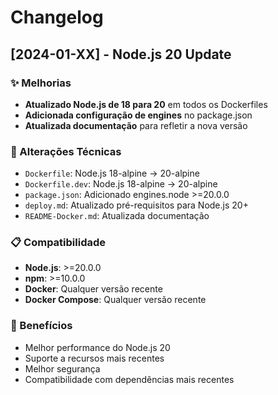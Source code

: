 # Changelog

## [2024-01-XX] - Node.js 20 Update

### ✨ Melhorias
- **Atualizado Node.js de 18 para 20** em todos os Dockerfiles
- **Adicionada configuração de engines** no package.json
- **Atualizada documentação** para refletir a nova versão

### 🔧 Alterações Técnicas
- `Dockerfile`: Node.js 18-alpine → 20-alpine
- `Dockerfile.dev`: Node.js 18-alpine → 20-alpine
- `package.json`: Adicionado engines.node >=20.0.0
- `deploy.md`: Atualizado pré-requisitos para Node.js 20+
- `README-Docker.md`: Atualizada documentação

### 📋 Compatibilidade
- **Node.js**: >=20.0.0
- **npm**: >=10.0.0
- **Docker**: Qualquer versão recente
- **Docker Compose**: Qualquer versão recente

### 🚀 Benefícios
- Melhor performance do Node.js 20
- Suporte a recursos mais recentes
- Melhor segurança
- Compatibilidade com dependências mais recentes 